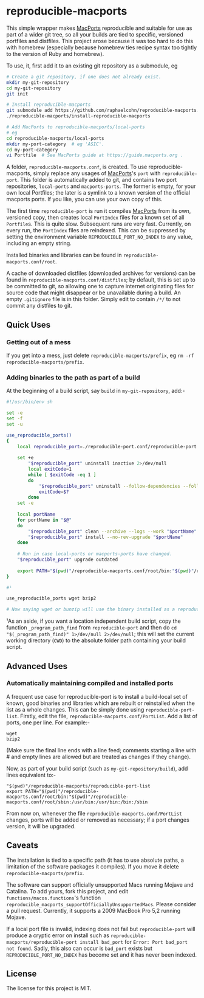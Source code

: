 # reproducible-macports

This simple wrapper makes [MacPorts](https://www.macports.org/) reproducible and suitable for use as part of a wider git tree, so all your builds are tied to specific, versioned portfiles and distfiles. This project arose because it was too hard to do this with homebrew (especially because homebrew ties recipe syntax too tightly to the version of Ruby and homebrew).

To use, it, first add it to an existing git repository as a submodule, eg

```bash
# Create a git repository, if one does not already exist.
mkdir my-git-repository
cd my-git-repository
git init

# Install reproducible-macports
git submodule add https://github.com/raphaelcohn/reproducible-macports.git
./reproducible-macports/install-reproducible-macports

# Add MacPorts to reproducible-macports/local-ports
# eg
cd reproducible-macports/local-ports
mkdir my-port-category  # eg 'ASIC'.
cd my-port-category
vi Portfile  # See MacPorts guide at https://guide.macports.org .
```

A folder, `reproducible-macports.conf`, is created. To use reproducible-macports, simply replace any usages of [MacPorts](https://www.macports.org/)'s `port` with `reproducible-port`. This folder is automatically added to git, and contains two port repositories, `local-ports` and `macports-ports`. The former is empty, for your own local Portfiles; the later is a symlink to a known version of the official macports ports. If you like, you can use your own copy of this.

The first time `reproducible-port` is run it compiles [MacPorts](https://www.macports.org/) from its own, versioned copy, then creates local `PortIndex` files for a known set of all `Portfile`s. This is quite slow. Subsequent runs are very fast. Currently, on every run, the `PortIndex` files are reindexed. This can be suppressed by setting the environment variable `REPRODUCIBLE_PORT_NO_INDEX` to any value, including an empty string.

Installed binaries and libraries can be found in `reproducible-macports.conf/root`.

A cache of downloaded distfiles (downloaded archives for versions) can be found in `reproducible-macports.conf/distfiles`; by default, this is set up to be committed to git, so allowing one to capture internet originating files for source code that might disappear or be unavailable during a build. An empty `.gitignore` file is in this folder. Simply edit to contain `/*/` to not commit any distfiles to git.


## Quick Uses


### Getting out of a mess

If you get into a mess, just delete `reproducible-macports/prefix`, eg `rm -rf reproducible-macports/prefix`.


### Adding binaries to the path as part of a build

At the beginning of a build script, say `build` in `my-git-repository`, add:-

```bash
#!/usr/bin/env sh

set -e
set -f
set -u

use_reproducible_ports()
{
	local reproducible_port=./reproducible-port.conf/reproducible-port
	
	set +e
		"$reproducible_port" uninstall inactive 2>/dev/null
		local exitCode=1
		while [ $exitCode -eq 1 ]
		do
			"$reproducible_port" uninstall --follow-dependencies --follow-dependents leaves 2>/dev/null
			exitCode=$?
		done
	set -e
	
	local portName
	for portName in "$@"
	do
		"$reproducible_port" clean --archive --logs --work "$portName"
		"$reproducible_port" install --no-rev-upgrade "$portName"
	done
	
	# Run in case local-ports or macports-ports have changed.
	"$reproducible_port" upgrade outdated
	
	export PATH="$(pwd)"/reproducible-macports.conf/root/bin:"$(pwd)"/reproducible-macports.conf/root/sbin:/usr/bin:/usr/bin:/bin:/sbin
}

#¹

use_reproducible_ports wget bzip2

# Now saying wget or bunzip will use the binary installed as a reproducible port; all other binaries will be those shipped with macos.
```

¹As an aside, if you want a location independent build script, copy the function `_program_path_find` from `reproducible-port` and then do `cd "$(_program_path_find)" 1>/dev/null 2>/dev/null`; this will set the current working directory (`CWD`) to the absolute folder path containing your build script.



## Advanced Uses


### Automatically maintaining compiled and installed ports

A frequent use case for reproducible-port is to install a build-local set of known, good binaries and libraries which are rebuilt or reinstalled when the list as a whole changes. This can be simply done using `reproducible-port-list`. Firstly, edit the file, `reproducible-macports.conf/PortList`. Add a list of ports, one per line. For example:-

```
wget
bzip2
```

(Make sure the final line ends with a line feed; comments starting a line with # and empty lines are allowed but are treated as changes if they change).

Now, as part of your build script (such as `my-git-repository/build`), add lines equivalent to:-

```
"$(pwd)"/reproducible-macports/reproducible-port-list
export PATH="$(pwd)"/reproducible-macports.conf/root/bin:"$(pwd)"/reproducible-macports.conf/root/sbin:/usr/bin:/usr/bin:/bin:/sbin
```

From now on, whenever the file `reproducible-macports.conf/PortList` changes, ports will be added or removed as necessary; if a port changes version, it will be upgraded.


## Caveats

The installation is tied to a specific path (it has to use absolute paths, a limitation of the software packages it compiles). If you move it delete `reproducible-macports/prefix`.

The software can support officially unsupported Macs running Mojave and Catalina. To add yours, fork this project, and edit `functions/macos.functions`'s function `reproducible_macports_supportOfficiallyUnsupportedMacs`. Please consider a pull request. Currently, it supports a 2009 MacBook Pro 5,2 running Mojave.

If a local port file is invalid, indexing does not fail but `reproducible-port` will produce a cryptic error on install such as `reproducible-macports/reproducible-port install bad_port` for `Error: Port bad_port not found`. Sadly, this also can occur is `bad_port` exists but `REPRODUCIBLE_PORT_NO_INDEX` has become set and it has never been indexed.


## License

The license for this project is MIT.
